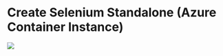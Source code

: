# Create Selenium Standalone (Azure Container Instance)

<a href="https://portal.azure.com/#create/Microsoft.Template/uri/https%3A%2F%2Fraw.githubusercontent.com%2Fmnoskovic%2Fselenium%2Fmaster%2Fstandalone%2Fazuredeploy.json" target="_blank">
    <img src="http://azuredeploy.net/deploybutton.png"/> 
</a>



<!---

# Create Selenium Grid - chrome (Azure Container Instance)

<a href="https://portal.azure.com/#create/Microsoft.Template/uri/https%3A%2F%2Fraw.githubusercontent.com%2Fmnoskovic%2Fselenium%2Fmaster%2Fgrid%2Fazuredeploy.grid.json" target="_blank">
    <img src="http://azuredeploy.net/deploybutton.png"/> 
</a>



# Create Selenium Hub (Azure Container Instance)

<a href="https://portal.azure.com/#create/Microsoft.Template/uri/https%3A%2F%2Fraw.githubusercontent.com%2Fmnoskovic%2Fselenium%2Fmaster%2Fgrid%2Fazuredeploy.hub.json" target="_blank">
    <img src="http://azuredeploy.net/deploybutton.png"/> 
</a>


# Create Selenium Node - Chrome (Azure Container Instance)

<a href="https://portal.azure.com/#create/Microsoft.Template/uri/https%3A%2F%2Fraw.githubusercontent.com%2Fmnoskovic%2Fselenium%2Fmaster%2Fgrid%2Fazuredeploy.node.chrome.json" target="_blank">
    <img src="http://azuredeploy.net/deploybutton.png"/> 
</a>


# Create Selenium Node - Firefox (Azure Container Instance)

<a href="https://portal.azure.com/#create/Microsoft.Template/uri/https%3A%2F%2Fraw.githubusercontent.com%2Fmnoskovic%2Fselenium%2Fmaster%2Fgrid%2Fazuredeploy.node.firefox.json" target="_blank">
    <img src="http://azuredeploy.net/deploybutton.png"/> 
</a>

-->